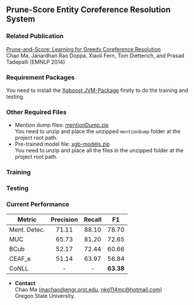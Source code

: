 ## Prune-Score Entity Coreference Resolution System

### Related Publication
[Prune-and-Score: Learning for Greedy Coreference Resolution](http://people.oregonstate.edu/~machao/homepage/emnlp14/PruneScore14.pdf) <br />
Chao Ma, Janardhan Rao Doppa, Xiaoli Fern, Tom Dietterich, and Prasad Tadepalli (EMNLP 2014)

### Requirement Packages

You need to install the [Xgboost JVM-Package](http://xgboost.readthedocs.io/en/latest/jvm/index.html) firstly to do the training and testing.


### Other Required Files

* Mention dump files: [mentionDump.zip](http://people.oregonstate.edu/~machao/oregonstate_coref/mentionDump.zip)<br />
You need to unzip and place the unzipped `mentionDump` folder at the project root path.
* Pre-trained model file: [xgb-models.zip](http://people.oregonstate.edu/~machao/oregonstate_coref/xgb-models.zip)<br />
You need to unzip and place all the files in the unzipped folder at the project root path.

### Training


### Testing


### Current Performance

| Metric  | Precision | Recall | F1 |
| ------- |:---------:| :-----:| :--:|
|Ment. Detec.| 71.11 | 88.10 | 78.70 |
| MUC        | 65.73 | 81.20 | 72.65 |
| BCub       | 52.17 | 72.44 | 60.66 |
| CEAF_e     | 51.14 | 63.97 | 56.84 |
| CoNLL      | -     | -     | **63.38** |

- **Contact**<br />
Chao Ma (machao@engr.orst.edu, nkg114mc@hotmail.com)<br />
Oregon State University.
